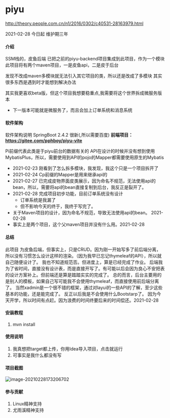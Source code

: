 

# piyu

http://theory.people.com.cn/n1/2016/0302/c40531-28163979.html

2021-02-28 今日起 维护期三年

#### 介绍
SSM栈的，皮鱼后端
已把之前的piyu-backend项目集成到此项目，作为一个模块
此项目将有两个maven项目，一是皮鱼api，二是皮于后台

发现不改成maven多模块就无法引入其它项目的类，所以还是改成了多模块
其实很多东西是遇到时才能想到解决办法

其实我更喜欢beta版，但这个项目我想要稳重点,我需要将这个世界拆成微服务版本

* 下一版本可能就是微服务了，而且会加上订单系统和消息系统

#### 软件架构
软件架构说明
SpringBoot 2.4.2 很新(,所以需要百度)
**前端项目：https://gitee.com/pphboy/piyu-vite**

Pi前缀代表此类是于piyu前台的数据有关的
API在设计的时候并没有想到使用MybatisPlus，所以，需要使用到API的pojo的Mapper都需要使用原生的Mybatis

* 2021-02-23 刚看到了怎么拆多模块，我发现，我这个只是一个项目拆开了
* 2021-02-24 Cp前缀的Mapper是用来继承api的
* 2021-02-27 已完成皮物界面皮类展示，因为命名不规范，无法使用api的bean，所以，需要将api的bean直接复制到后台，我反正是裂开了。
* 2021-02-28 完成项目初步功能，目前订单系统没有设计
    * 订单系统是我漏了
    * 但不影响今天的终于，我终于写完了。
* 关于Maven项目的设计，因为命名不规范，导致无法使用api的bean。 2021-02-28
* 事实上是两个项目，这个父maven项目并没有什么用。2021-02-28
#### 总结
此项目 为皮鱼后端，但事实上，只是CRUD。因为刚一开始写多了前后端分离，所以没有习惯怎么设计这样的渲染。（因为我早已忘记thymeleaf的API），所以就自己随便设计了。
我也不知道规范否。但进度上，算是已经完成了作业。
后端我为了省时间，直接没有设计表，而是直接开写了。有可能以后会因为良心不安把表的设计方案补上。但前端还是算是踏踏实实的完成了。
总的而言，后台主要用的是别人的模板，如果自己写可能我不会使用thymeleaf，而直接使用前后端分离了。
当然xadmin是一个很不错的框架，通过对layui的一些API的了解，至少这些基本的功能，还是能完成了。
反正以后我是不会使用什么Bootstarp了。
因为今天开学，所以时间有点赶。因为浪费的时间终要后来的时间偿还。2021-02-28

#### 安装教程

1. mvn install

#### 使用说明

1.  我真想把target都上传，你用Idea导入项目，点击就运行
2.  可事实是我什么都没有写

#### 项目截图

![image-20210228173206702](https://gitee.com/imgsbed/images/raw/master/img/image-20210228173206702.png)

#### 参与贡献

1. Linux精神支持
2. 尤雨溪精神支持
